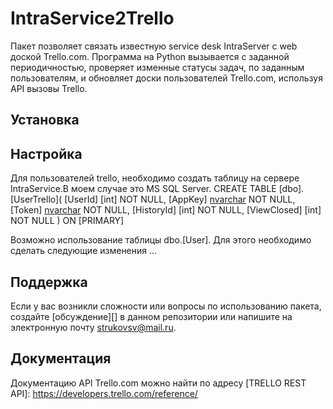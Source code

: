 # IntraService2Trello
Пакет позволяет связать известную service desk IntraServer с web доской Trello.com. Программа на Python вызывается с заданной периодичностью, проверяет изменные статусы задач, по заданным пользователям, и обновляет доски пользователей Trello.com, используя API вызовы Trello. 
## Установка


## Настройка

Для пользователей trello, необходимо создать таблицу на сервере IntraService.В моем случае это MS SQL Server.
    CREATE TABLE [dbo].[UserTrello](
        [UserId] [int] NOT NULL,
        [AppKey] [nvarchar](100) NOT NULL,
        [Token] [nvarchar](100) NOT NULL,
        [HistoryId] [int] NOT NULL,
        [ViewClosed] [int] NOT NULL
    ) ON [PRIMARY]

Возможно использование таблицы dbo.[User]. Для этого необходимо сделать следующие изменения ...



## Поддержка 

Если у вас возникли сложности или вопросы по использованию пакета, создайте 
[обсуждение][] в данном репозитории или напишите на электронную почту 
<strukovsv@mail.ru>.

## Документация

Документацию API Trello.com можно найти по адресу [TRELLO REST API]: https://developers.trello.com/reference/
